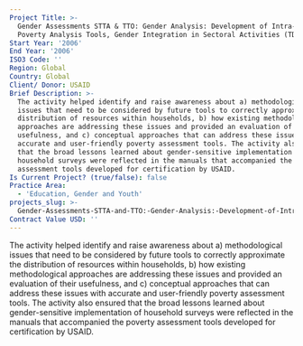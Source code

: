 ```yaml
---
Project Title: >-
  Gender Assessments STTA & TTO: Gender Analysis: Development of Intra-Household
  Poverty Analysis Tools, Gender Integration in Sectoral Activities (TDY 49)
Start Year: '2006'
End Year: '2006'
ISO3 Code: ''
Region: Global
Country: Global
Client/ Donor: USAID
Brief Description: >-
  The activity helped identify and raise awareness about a) methodological
  issues that need to be considered by future tools to correctly approximate the
  distribution of resources within households, b) how existing methodological
  approaches are addressing these issues and provided an evaluation of their
  usefulness, and c) conceptual approaches that can address these issues with
  accurate and user-friendly poverty assessment tools. The activity also ensured
  that the broad lessons learned about gender-sensitive implementation of
  household surveys were reflected in the manuals that accompanied the poverty
  assessment tools developed for certification by USAID.
Is Current Project? (true/false): false
Practice Area:
  - 'Education, Gender and Youth'
projects_slug: >-
  Gender-Assessments-STTA-and-TTO:-Gender-Analysis:-Development-of-Intra-Household-Poverty-Analysis-Tools-Gender-Integration-in-Sectoral-Activities-(TDY-49)
Contract Value USD: ''
---
```

The activity helped identify and raise awareness about a) methodological issues that need to be considered by future tools to correctly approximate the distribution of resources within households, b) how existing methodological approaches are addressing these issues and provided an evaluation of their usefulness, and c) conceptual approaches that can address these issues with accurate and user-friendly poverty assessment tools. The activity also ensured that the broad lessons learned about gender-sensitive implementation of household surveys were reflected in the manuals that accompanied the poverty assessment tools developed for certification by USAID.